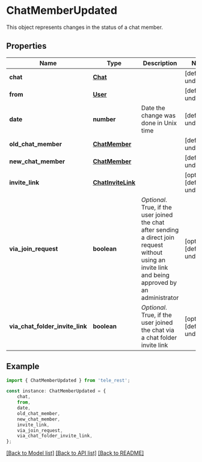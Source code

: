 # ChatMemberUpdated

This object represents changes in the status of a chat member.

## Properties

Name | Type | Description | Notes
------------ | ------------- | ------------- | -------------
**chat** | [**Chat**](Chat.md) |  | [default to undefined]
**from** | [**User**](User.md) |  | [default to undefined]
**date** | **number** | Date the change was done in Unix time | [default to undefined]
**old_chat_member** | [**ChatMember**](ChatMember.md) |  | [default to undefined]
**new_chat_member** | [**ChatMember**](ChatMember.md) |  | [default to undefined]
**invite_link** | [**ChatInviteLink**](ChatInviteLink.md) |  | [optional] [default to undefined]
**via_join_request** | **boolean** | *Optional*. True, if the user joined the chat after sending a direct join request without using an invite link and being approved by an administrator | [optional] [default to undefined]
**via_chat_folder_invite_link** | **boolean** | *Optional*. True, if the user joined the chat via a chat folder invite link | [optional] [default to undefined]

## Example

```typescript
import { ChatMemberUpdated } from 'tele_rest';

const instance: ChatMemberUpdated = {
    chat,
    from,
    date,
    old_chat_member,
    new_chat_member,
    invite_link,
    via_join_request,
    via_chat_folder_invite_link,
};
```

[[Back to Model list]](../README.md#documentation-for-models) [[Back to API list]](../README.md#documentation-for-api-endpoints) [[Back to README]](../README.md)
